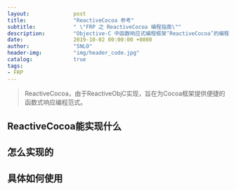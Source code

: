 ```yaml
---
layout:              post
title:               "ReactiveCocoa 参考"
subtitle:            " \"FRP 之 ReactiveCocoa 编程指南\""
description:	     "Objective-C 中函数响应式编程框架‘ReactiveCocoa’的编程指南参考"
date:                2019-10-02 00:00:00 +0800
author:              "SNLO"
header-img:          "img/header_code.jpg"
catalog:             true
tags:
- FRP
---
```


> ReactiveCocoa，由于ReactiveObjC实现，旨在为Cocoa框架提供便捷的函数式响应编程范式。

## ReactiveCocoa能实现什么



## 怎么实现的



## 具体如何使用